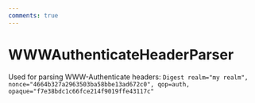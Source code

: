 ```yaml
---
comments: true
---
```

# WWWAuthenticateHeaderParser

Used for parsing WWW-Authenticate headers: `Digest realm="my realm", nonce="4664b327a2963503ba58bbe13ad672c0", qop=auth, opaque="f7e38bdc1c66fce214f9019ffe43117c"` 

